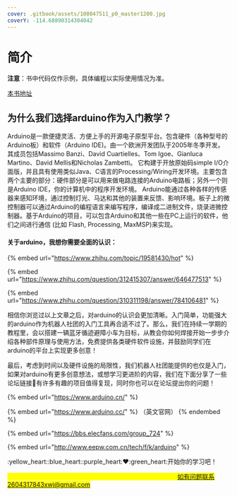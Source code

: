```yaml
---
cover: .gitbook/assets/100847511_p0_master1200.jpg
coverY: -114.68890314304042
---
```


# 简介

**注意**：书中代码仅作示例，具体编程以实际使用情况为准。

[本书地址](https://nju-robot-club.gitbook.io/arduino/)

## 为什么我们选择arduino作为入门教学？

Arduino是一款便捷灵活、方便上手的开源电子原型平台。包含硬件（各种型号的Arduino板）和软件（Arduino IDE)。由一个欧洲开发团队于2005年冬季开发。其成员包括Massimo Banzi、David Cuartielles、Tom Igoe、Gianluca Martino、David Mellis和Nicholas Zambetti。 它构建于开放原始码simple I/O介面版，并且具有使用类似Java、C语言的Processing/Wiring开发环境。主要包含两个主要的部分：硬件部分是可以用来做电路连接的Arduino电路板；另外一个则是Arduino IDE，你的计算机中的程序开发环境。 Arduino能通过各种各样的传感器来感知环境，通过控制灯光、马达和其他的装置来反馈、影响环境。板子上的微控制器可以通过Arduino的编程语言来编写程序，编译成二进制文件，烧录进微控制器。基于Arduino的项目，可以包含Arduino和其他一些在PC上运行的软件，他们之间进行通信 (比如 Flash, Processing, MaxMSP)来实现。

#### 关于arduino，我想你需要全面的认识：

{% embed url="https://www.zhihu.com/topic/19581430/hot" %}

{% embed url="https://www.zhihu.com/question/312415307/answer/646477513" %}

{% embed url="https://www.zhihu.com/question/310311198/answer/784106481" %}

相信你浏览过以上文章之后，对arduino的认识会更加清晰。入门简单，功能强大的arduino作为机器人社团的入门工具再合适不过了。那么，我们在持续一学期的教程里，会以搭建一辆蓝牙循迹避障小车为目标，从教会你如何焊接开始一步步介绍各种部件原理与使用方法，免费提供各类硬件软件设施，并鼓励同学们在arduino的平台上实现更多创意！



最后，考虑到时间以及硬件设施的局限性，我们机器人社团能提供的也仅是入门，如果对arduino有更多创意想法，或想学习更进阶的内容，我们在下面分享了一些论坛链接:heartbeat:有许多有趣的项目值得复现，同时你也可以在论坛提出你的问题！



{% embed url="https://www.arduino.cn/" %}

{% embed url="https://www.arduino.cc/" %}
（英文官网）
{% endembed %}

{% embed url="https://bbs.elecfans.com/group_724" %}

{% embed url="http://www.eepw.com.cn/tech/f/k/arduino" %}

<mark style="color:yellow;"></mark>

:yellow\_heart::blue\_heart::purple\_heart::heart::green\_heart:开始你的学习吧！

<mark style="color:yellow;"></mark>

<mark style="color:yellow;">本电子书为南京大学机器人社团所编，用于arduino基础教程，如有问题联系2604317843xwj@gmail.com</mark>
